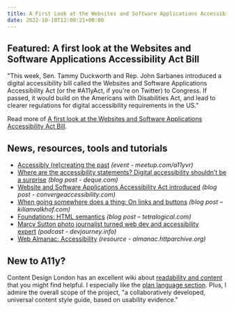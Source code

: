 ```yaml
---
title: A First Look at the Websites and Software Applications Accessibility Act Bill
date: 2022-10-10T12:00:21+00:00
---
```


## Featured: A first look at the Websites and Software Applications Accessibility Act Bill

"This week, Sen. Tammy Duckworth and Rep. John Sarbanes introduced a digital accessibility bill called the Websites and Software Applications Accessibility Act (or the #A11yAct, if you're on Twitter) to Congress. If passed, it would build on the Americans with Disabilities Act, and lead to clearer regulations for digital accessibility requirements in the US."

Read more of [A first look at the Websites and Software Applications Accessibility Act Bill](https://benmyers.dev/blog/a11yact-bill/).

## News, resources, tools and tutorials

- [Accessibly (re)creating the past](https://www.meetup.com/a11yvr/events/288589895/) *(event - meetup.com/a11yvr)*
- [Where are the accessibility statements? Digital accessibility shouldn’t be a surprise](https://www.deque.com/blog/digital-accessibility-shouldnt-be-a-surprise/) *(blog post - deque.com)*
- [Website and Software Applications Accessibility Act introduced](https://convergeaccessibility.com/2022/09/29/website-and-software-applications-accessibility-act-introduced/) *(blog post - convergeaccessibility.com)*
- [When going somewhere does a thing: On links and buttons](https://kilianvalkhof.com/2022/css-html/when-going-somewhere-does-a-thing-on-links-and-buttons/) *(blog post – kilianvalkhof.com)*
- [Foundations: HTML semantics](https://tetralogical.com/blog/2022/10/05/foundations-html-semantics/) *(blog post – tetralogical.com)*
- [Marcy Sutton photo journalist turned web dev and accessibility expert](https://devjourney.info/Guests/222-MarcySutton) *(podcast - devjourney.info)*
- [Web Almanac: Accessibility](https://almanac.httparchive.org/en/2022/accessibility) *(resource - almanac.httparchive.org)*

## New to A11y?

Content Design London has an excellent wiki about [readability and content](https://readabilityguidelines.co.uk) that you might find helpful. I especially like the [plan language section](https://readabilityguidelines.co.uk/clear-language/plain-english/). Plus, I admire the overall scope of the project, "a collaboratively developed, universal content style guide, based on usability evidence."
